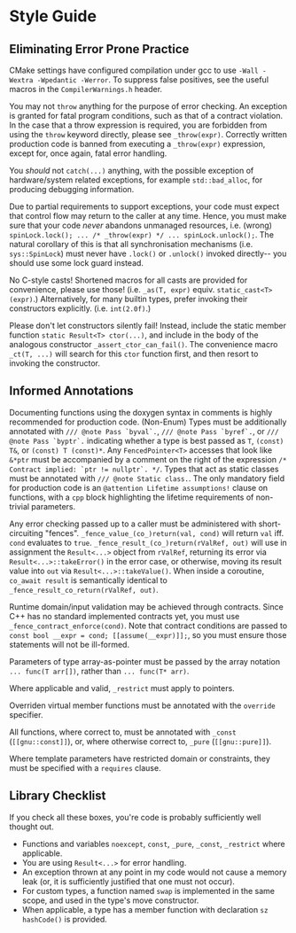 # Style Guide

## Eliminating Error Prone Practice

CMake settings have configured compilation under gcc to use `-Wall -Wextra -Wpedantic -Werror`. To suppress false positives, see the useful macros in the `CompilerWarnings.h` header.

You may not `throw` anything for the purpose of error checking.
An exception is granted for fatal program conditions, such as that of a contract violation.
In the case that a throw expression is required, you are forbidden from using the `throw` keyword directly, please see `_throw(expr)`.
Correctly written production code is banned from executing a `_throw(expr)` expression, except for, once again, fatal error handling.

You _should_ not `catch(...)` anything, with the possible exception of hardware/system related exceptions, for example  `std::bad_alloc`, for producing debugging information.

Due to partial requirements to support exceptions, your code must expect that control flow may return to the caller at any time.
Hence, you must make sure that your code _never_ abandons unmanaged resources, i.e. (wrong) `spinLock.lock(); ... /* _throw(expr) */ ... spinLock.unlock();`.
The natural corollary of this is that all synchronisation mechanisms (i.e. `sys::SpinLock`) must never have `.lock()` or `.unlock()` invoked directly--
    you should use some lock guard instead.

No C-style casts! Shortened macros for all casts are provided for convenience, please use those! (i.e. `_as(T, expr)` equiv. `static_cast<T>(expr)`.)
Alternatively, for many builtin types, prefer invoking their constructors explicitly. (i.e. `int(2.0f)`.)

Please don't let constructors silently fail!
Instead, include the static member function `static Result<T> ctor(...)`, and include in the body of the analogous constructor `_assert_ctor_can_fail()`.
The convenience macro `_ct(T, ...)` will search for this `ctor` function first, and then resort to invoking the constructor.

## Informed Annotations

Documenting functions using the doxygen syntax in comments is highly recommended for production code.
(Non-Enum) Types must be additionally annotated with ``/// @note Pass `byval`.``, ``/// @note Pass `byref`.``, or ``/// @note Pass `byptr`.`` indicating whether a type is best passed as `T`, `(const) T&`, or `(const) T (const)*`.
Any `FencedPointer<T>` accesses that look like `&*ptr` must be accompanied by a comment on the right of the expression ``/* Contract implied: `ptr != nullptr`. */``.
Types that act as static classes must be annotated with `/// @note Static class.`.
The only mandatory field for production code is an `@attention Lifetime assumptions!` clause on functions, with a `cpp` block highlighting the lifetime requirements of non-trivial parameters.

Any error checking passed up to a caller must be administered with short-circuiting "fences".
`_fence_value_(co_)return(val, cond)` will return `val` iff. `cond` evaluates to `true`.
`_fence_result_(co_)return(rValRef, out)` will use in assignment the `Result<...>` object from `rValRef`, returning its error via `Result<...>::takeError()` in the error case,
    or otherwise, moving its result value into `out` via `Result<...>::takeValue()`.
When inside a coroutine, `co_await result` is semantically identical to `_fence_result_co_return(rValRef, out)`.

Runtime domain/input validation may be achieved through contracts. Since C++ has no standard implemented contracts yet, you must use `_fence_contract_enforce(cond)`.
Note that contract conditions are passed to `const bool __expr = cond; [[assume(__expr)]];`, so you must ensure those statements will not be ill-formed.

Parameters of type array-as-pointer must be passed by the array notation `... func(T arr[])`, rather than `... func(T* arr)`.

Where applicable and valid, `_restrict` must apply to pointers.

Overriden virtual member functions must be annotated with the `override` specifier.

All functions, where correct to, must be annotated with `_const` (`[[gnu::const]]`), or, where otherwise correct to, `_pure` (`[[gnu::pure]]`).

Where template parameters have restricted domain or constraints, they must be specified with a `requires` clause.

## Library Checklist

If you check all these boxes, you're code is probably sufficiently well thought out.

 - Functions and variables `noexcept`, `const`, `_pure`, `_const`, `_restrict` where applicable.
 - You are using `Result<...>` for error handling.
 - An exception thrown at any point in my code would not cause a memory leak (or, it is sufficiently justified that one must not occur).
 - For custom types, a function named `swap` is implemented in the same scope, and used in the type's move constructor.
 - When applicable, a type has a member function with declaration `sz hashCode()` is provided.
